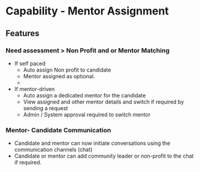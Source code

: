 # Capability - Mentor Assignment

## Features

### Need assessment > Non Profit and or Mentor Matching
- If self paced
   - Auto assign Non profit to candidate 
   - Mentor assigned as optional.
   -
- If mentor-driven
   - Auto assign a dedicated mentor for the candidate
   - View assigned and other mentor details and switch if required by sending a request
   - Admin / System approval required to switch mentor

### Mentor- Candidate Communication
   - Candidate and mentor can now initiate conversations using the communication channels (chat)
   - Candidate or mentor can add community leader or non-profit to the chat if required.
